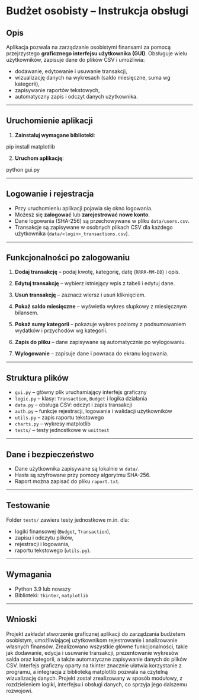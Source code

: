 # Budżet osobisty – Instrukcja obsługi

## Opis

Aplikacja pozwala na zarządzanie osobistymi finansami za pomocą przejrzystego **graficznego interfejsu użytkownika (GUI)**. Obsługuje wielu użytkowników, zapisuje dane do plików CSV i umożliwia:

- dodawanie, edytowanie i usuwanie transakcji,
- wizualizację danych na wykresach (saldo miesięczne, suma wg kategorii),
- zapisywanie raportów tekstowych,
- automatyczny zapis i odczyt danych użytkownika.

---

## Uruchomienie aplikacji

1. **Zainstaluj wymagane biblioteki**:

pip install matplotlib

2. **Uruchom aplikację**:

python gui.py

---

## Logowanie i rejestracja

- Przy uruchomieniu aplikacji pojawia się okno logowania.
- Możesz się **zalogować** lub **zarejestrować nowe konto**.
- Dane logowania (SHA-256) są przechowywane w pliku `data/users.csv`.
- Transakcje są zapisywane w osobnych plikach CSV dla każdego użytkownika (`data/<login>_transactions.csv`).

---

## Funkcjonalności po zalogowaniu

1. **Dodaj transakcję** – podaj kwotę, kategorię, datę (`RRRR-MM-DD`) i opis.

2. **Edytuj transakcję** – wybierz istniejący wpis z tabeli i edytuj dane.

3. **Usuń transakcję** – zaznacz wiersz i usuń kliknięciem.

4. **Pokaż saldo miesięczne** – wyświetla wykres słupkowy z miesięcznym bilansem.

5. **Pokaż sumy kategorii** – pokazuje wykres poziomy z podsumowaniem wydatków i przychodów wg kategorii.

6. **Zapis do pliku** – dane zapisywane są automatycznie po wylogowaniu.

7. **Wylogowanie** – zapisuje dane i powraca do ekranu logowania.

---

## Struktura plików

- `gui.py` – główny plik uruchamiający interfejs graficzny
- `logic.py` – klasy: `Transaction`, `Budget` i logika działania
- `data.py` – obsługa CSV: odczyt i zapis transakcji
- `auth.py` – funkcje rejestracji, logowania i walidacji użytkowników
- `utils.py` – zapis raportu tekstowego
- `charts.py` – wykresy matplotlib
- `tests/` – testy jednostkowe w `unittest`

---

## Dane i bezpieczeństwo

- Dane użytkownika zapisywane są lokalnie w `data/`.
- Hasła są szyfrowane przy pomocy algorytmu SHA-256.
- Raport można zapisać do pliku `raport.txt`.

---

## Testowanie

Folder `tests/` zawiera testy jednostkowe m.in. dla:
- logiki finansowej (`Budget`, `Transaction`),
- zapisu i odczytu plików,
- rejestracji i logowania,
- raportu tekstowego (`utils.py`).

---

## Wymagania

- Python 3.9 lub nowszy
- Biblioteki: `tkinter`, `matplotlib`

---

## Wnioski

Projekt zakładał stworzenie graficznej aplikacji do zarządzania budżetem osobistym, umożliwiającej użytkownikom rejestrowanie i analizowanie własnych finansów. Zrealizowano wszystkie główne funkcjonalności, takie jak dodawanie, edycja i usuwanie transakcji, prezentowanie wykresów salda oraz kategorii, a także automatyczne zapisywanie danych do plików CSV. Interfejs graficzny oparty na tkinter znacznie ułatwia korzystanie z programu, a integracja z biblioteką matplotlib pozwala na czytelną wizualizację danych. Projekt został zrealizowany w sposób modułowy, z rozdzieleniem logiki, interfejsu i obsługi danych, co sprzyja jego dalszemu rozwojowi.